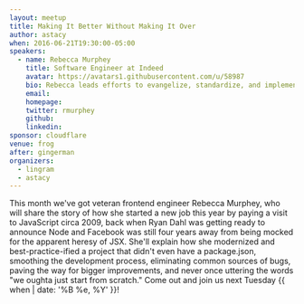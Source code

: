 ```yaml
---
layout: meetup
title: Making It Better Without Making It Over
author: astacy
when: 2016-06-21T19:30:00-05:00
speakers:
  - name: Rebecca Murphey
    title: Software Engineer at Indeed
    avatar: https://avatars1.githubusercontent.com/u/58987
    bio: Rebecca leads efforts to evangelize, standardize, and implement front-end best practices across the applications that power the world’s number one job search site. or something.
    email:
    homepage:
    twitter: rmurphey
    github:
    linkedin:
sponsor: cloudflare
venue: frog
after: gingerman
organizers:
  - lingram
  - astacy
---
```


This month we've got veteran frontend engineer Rebecca Murphey, who will share the story of how she started a new job this year by paying a visit to JavaScript circa 2009, back when Ryan Dahl was getting ready to announce Node and Facebook was still four years away from being mocked for the apparent heresy of JSX. She'll explain how she modernized and best-practice-ified a project that didn't even have a package.json, smoothing the development process, eliminating common sources of bugs, paving the way for bigger improvements, and never once uttering the words "we oughta just start from scratch." Come out and join us next Tuesday {{ when | date: '%B %e, %Y' }}!
